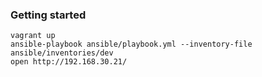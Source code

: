 ### Getting started

```
vagrant up
ansible-playbook ansible/playbook.yml --inventory-file ansible/inventories/dev
open http://192.168.30.21/
```

